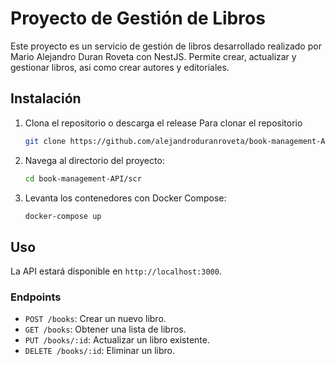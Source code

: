 # Proyecto de Gestión de Libros

Este proyecto es un servicio de gestión de libros desarrollado realizado por Mario Alejandro Duran Roveta con NestJS. Permite crear, actualizar y gestionar libros, asi como crear autores y editoriales.


## Instalación

1. Clona el repositorio o descarga el release
   Para clonar el repositorio 
    ```bash
    git clone https://github.com/alejandroduranroveta/book-management-API.git
    ```
3. Navega al directorio del proyecto:
    ```bash
    cd book-management-API/scr
    ```
3. Levanta los contenedores con Docker Compose:
    ```bash
    docker-compose up
    ```

## Uso

La API estará disponible en `http://localhost:3000`.

### Endpoints


- `POST /books`: Crear un nuevo libro.
- `GET /books`: Obtener una lista de libros.
- `PUT /books/:id`: Actualizar un libro existente.
- `DELETE /books/:id`: Eliminar un libro.
